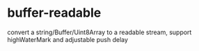# buffer-readable
convert a string/Buffer/Uint8Array to a readable stream, support highWaterMark and adjustable push delay
